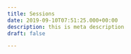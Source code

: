 ```yaml
---
title: Sessions
date: 2019-09-10T07:51:25.000+00:00
description: this is meta description
draft: false

---
```

